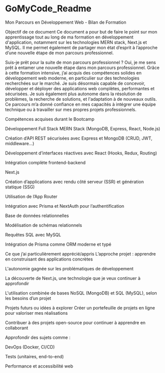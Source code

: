 # GoMyCode_Readme
Mon Parcours en Développement Web - Bilan de Formation

Objectif de ce document
Ce document a pour but de faire le point sur mon apprentissage tout au long de ma formation en développement d'application, notamment sur les technologies MERN stack, Next.js et MySQL. Il me permet également de partager mon état d’esprit à l’approche d’une nouvelle étape de mon parcours professionnel.

Suis-je prêt pour la suite de mon parcours professionnel ?
Oui, je me sens prêt à entamer une nouvelle étape dans mon parcours professionnel. Grâce à cette formation intensive, j’ai acquis des compétences solides en développement web moderne, en particulier sur des technologies recherchées sur le marché. Je suis désormais capable de concevoir, développer et déployer des applications web complètes, performantes et sécurisées.
Je suis également plus autonome dans la résolution de problèmes, la recherche de solutions, et l'adaptation à de nouveaux outils. Ce parcours m’a donné confiance en mes capacités à intégrer une équipe technique ou à travailler sur mes propres projets professionnels.

Compétences acquises durant le Bootcamp

Développement Full Stack
MERN Stack (MongoDB, Express, React, Node.js)

Création d’API REST sécurisées avec Express et MongoDB (CRUD, JWT, middleware…)

Développement d’interfaces réactives avec React (Hooks, Redux, Routing)

Intégration complète frontend-backend

Next.js

Création d’applications avec rendu côté serveur (SSR) et génération statique (SSG)

Utilisation de l’App Router

Intégration avec Prisma et NextAuth pour l’authentification

Base de données relationnelles

Modélisation de schémas relationnels

Requêtes SQL avec MySQL

Intégration de Prisma comme ORM moderne et typé

Ce que j’ai particulièrement apprécié/appris
L’approche projet : apprendre en construisant des applications concrètes

L'autonomie gagnée sur les problématiques de développement

La découverte de Next.js, une technologie que je veux continuer à approfondir

L'utilisation combinée de bases NoSQL (MongoDB) et SQL (MySQL), selon les besoins d’un projet

Projets futurs ou idées à explorer
Créer un portefeuille de projets en ligne pour valoriser mes réalisations

Contribuer à des projets open-source pour continuer à apprendre en collaborant

Approfondir des sujets comme :

DevOps (Docker, CI/CD)

Tests (unitaires, end-to-end)

Performance et accessibilité web
